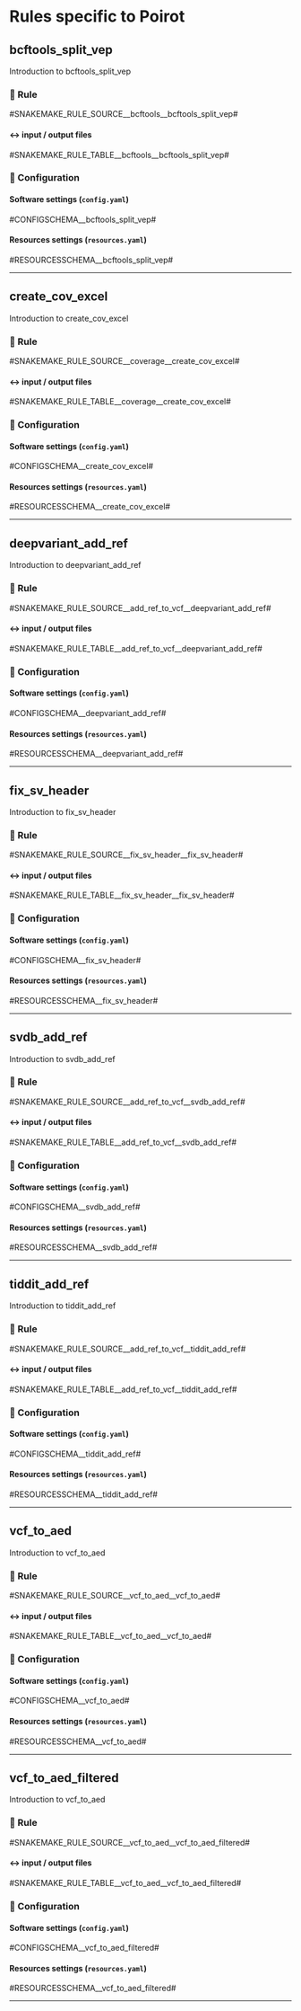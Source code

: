 # Rules specific to Poirot

## bcftools_split_vep
Introduction to bcftools_split_vep

### :snake: Rule

#SNAKEMAKE_RULE_SOURCE__bcftools__bcftools_split_vep#

#### :left_right_arrow: input / output files

#SNAKEMAKE_RULE_TABLE__bcftools__bcftools_split_vep#

### :wrench: Configuration

#### Software settings (`config.yaml`)

#CONFIGSCHEMA__bcftools_split_vep#

#### Resources settings (`resources.yaml`)

#RESOURCESSCHEMA__bcftools_split_vep#

---

## create_cov_excel
Introduction to create_cov_excel

### :snake: Rule

#SNAKEMAKE_RULE_SOURCE__coverage__create_cov_excel#

#### :left_right_arrow: input / output files

#SNAKEMAKE_RULE_TABLE__coverage__create_cov_excel#

### :wrench: Configuration

#### Software settings (`config.yaml`)

#CONFIGSCHEMA__create_cov_excel#

#### Resources settings (`resources.yaml`)

#RESOURCESSCHEMA__create_cov_excel#

---

## deepvariant_add_ref
Introduction to deepvariant_add_ref

### :snake: Rule

#SNAKEMAKE_RULE_SOURCE__add_ref_to_vcf__deepvariant_add_ref#

#### :left_right_arrow: input / output files

#SNAKEMAKE_RULE_TABLE__add_ref_to_vcf__deepvariant_add_ref#

### :wrench: Configuration

#### Software settings (`config.yaml`)

#CONFIGSCHEMA__deepvariant_add_ref#

#### Resources settings (`resources.yaml`)

#RESOURCESSCHEMA__deepvariant_add_ref#

---

## fix_sv_header
Introduction to fix_sv_header

### :snake: Rule

#SNAKEMAKE_RULE_SOURCE__fix_sv_header__fix_sv_header#

#### :left_right_arrow: input / output files

#SNAKEMAKE_RULE_TABLE__fix_sv_header__fix_sv_header#

### :wrench: Configuration

#### Software settings (`config.yaml`)

#CONFIGSCHEMA__fix_sv_header#

#### Resources settings (`resources.yaml`)

#RESOURCESSCHEMA__fix_sv_header#

---

## svdb_add_ref
Introduction to svdb_add_ref

### :snake: Rule

#SNAKEMAKE_RULE_SOURCE__add_ref_to_vcf__svdb_add_ref#

#### :left_right_arrow: input / output files

#SNAKEMAKE_RULE_TABLE__add_ref_to_vcf__svdb_add_ref#

### :wrench: Configuration

#### Software settings (`config.yaml`)

#CONFIGSCHEMA__svdb_add_ref#

#### Resources settings (`resources.yaml`)

#RESOURCESSCHEMA__svdb_add_ref#

---

## tiddit_add_ref
Introduction to tiddit_add_ref

### :snake: Rule

#SNAKEMAKE_RULE_SOURCE__add_ref_to_vcf__tiddit_add_ref#

#### :left_right_arrow: input / output files

#SNAKEMAKE_RULE_TABLE__add_ref_to_vcf__tiddit_add_ref#

### :wrench: Configuration

#### Software settings (`config.yaml`)

#CONFIGSCHEMA__tiddit_add_ref#

#### Resources settings (`resources.yaml`)

#RESOURCESSCHEMA__tiddit_add_ref#

---

## vcf_to_aed
Introduction to vcf_to_aed

### :snake: Rule

#SNAKEMAKE_RULE_SOURCE__vcf_to_aed__vcf_to_aed#

#### :left_right_arrow: input / output files

#SNAKEMAKE_RULE_TABLE__vcf_to_aed__vcf_to_aed#

### :wrench: Configuration

#### Software settings (`config.yaml`)

#CONFIGSCHEMA__vcf_to_aed#

#### Resources settings (`resources.yaml`)

#RESOURCESSCHEMA__vcf_to_aed#

---

## vcf_to_aed_filtered
Introduction to vcf_to_aed

### :snake: Rule

#SNAKEMAKE_RULE_SOURCE__vcf_to_aed__vcf_to_aed_filtered#

#### :left_right_arrow: input / output files

#SNAKEMAKE_RULE_TABLE__vcf_to_aed__vcf_to_aed_filtered#

### :wrench: Configuration

#### Software settings (`config.yaml`)

#CONFIGSCHEMA__vcf_to_aed_filtered#

#### Resources settings (`resources.yaml`)

#RESOURCESSCHEMA__vcf_to_aed_filtered#

---
